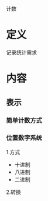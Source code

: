 计数

# 定义 #
记录统计需求

# 内容 #
## 表示 ##
### 简单计数方式 ###
### 位置数字系统 ###
1.方式  
  - 十进制
  - 八进制
  - 二进制  

2.转换  